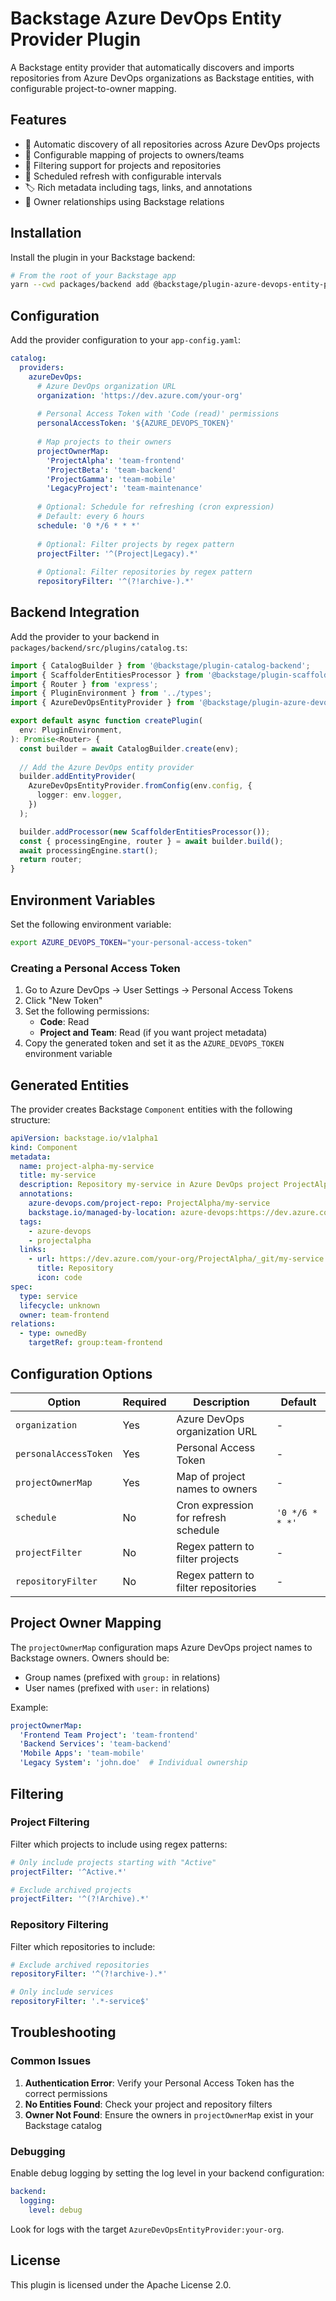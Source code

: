 # Backstage Azure DevOps Entity Provider Plugin

A Backstage entity provider that automatically discovers and imports repositories from Azure DevOps organizations as Backstage entities, with configurable project-to-owner mapping.

## Features

- 🔄 Automatic discovery of all repositories across Azure DevOps projects
- 👥 Configurable mapping of projects to owners/teams
- 🎯 Filtering support for projects and repositories
- 📅 Scheduled refresh with configurable intervals
- 🏷️ Rich metadata including tags, links, and annotations
- 🔗 Owner relationships using Backstage relations

## Installation

Install the plugin in your Backstage backend:

```bash
# From the root of your Backstage app
yarn --cwd packages/backend add @backstage/plugin-azure-devops-entity-provider
```

## Configuration

Add the provider configuration to your `app-config.yaml`:

```yaml
catalog:
  providers:
    azureDevOps:
      # Azure DevOps organization URL
      organization: 'https://dev.azure.com/your-org'
      
      # Personal Access Token with 'Code (read)' permissions
      personalAccessToken: '${AZURE_DEVOPS_TOKEN}'
      
      # Map projects to their owners
      projectOwnerMap:
        'ProjectAlpha': 'team-frontend'
        'ProjectBeta': 'team-backend'
        'ProjectGamma': 'team-mobile'
        'LegacyProject': 'team-maintenance'
      
      # Optional: Schedule for refreshing (cron expression)
      # Default: every 6 hours
      schedule: '0 */6 * * *'
      
      # Optional: Filter projects by regex pattern
      projectFilter: '^(Project|Legacy).*'
      
      # Optional: Filter repositories by regex pattern
      repositoryFilter: '^(?!archive-).*'
```

## Backend Integration

Add the provider to your backend in `packages/backend/src/plugins/catalog.ts`:

```typescript
import { CatalogBuilder } from '@backstage/plugin-catalog-backend';
import { ScaffolderEntitiesProcessor } from '@backstage/plugin-scaffolder-backend';
import { Router } from 'express';
import { PluginEnvironment } from '../types';
import { AzureDevOpsEntityProvider } from '@backstage/plugin-azure-devops-entity-provider';

export default async function createPlugin(
  env: PluginEnvironment,
): Promise<Router> {
  const builder = await CatalogBuilder.create(env);
  
  // Add the Azure DevOps entity provider
  builder.addEntityProvider(
    AzureDevOpsEntityProvider.fromConfig(env.config, {
      logger: env.logger,
    })
  );

  builder.addProcessor(new ScaffolderEntitiesProcessor());
  const { processingEngine, router } = await builder.build();
  await processingEngine.start();
  return router;
}
```

## Environment Variables

Set the following environment variable:

```bash
export AZURE_DEVOPS_TOKEN="your-personal-access-token"
```

### Creating a Personal Access Token

1. Go to Azure DevOps → User Settings → Personal Access Tokens
2. Click "New Token"
3. Set the following permissions:
   - **Code**: Read
   - **Project and Team**: Read (if you want project metadata)
4. Copy the generated token and set it as the `AZURE_DEVOPS_TOKEN` environment variable

## Generated Entities

The provider creates Backstage `Component` entities with the following structure:

```yaml
apiVersion: backstage.io/v1alpha1
kind: Component
metadata:
  name: project-alpha-my-service
  title: my-service
  description: Repository my-service in Azure DevOps project ProjectAlpha
  annotations:
    azure-devops.com/project-repo: ProjectAlpha/my-service
    backstage.io/managed-by-location: azure-devops:https://dev.azure.com/your-org
  tags:
    - azure-devops
    - projectalpha
  links:
    - url: https://dev.azure.com/your-org/ProjectAlpha/_git/my-service
      title: Repository
      icon: code
spec:
  type: service
  lifecycle: unknown
  owner: team-frontend
relations:
  - type: ownedBy
    targetRef: group:team-frontend
```

## Configuration Options

| Option | Required | Description | Default |
|--------|----------|-------------|---------|
| `organization` | Yes | Azure DevOps organization URL | - |
| `personalAccessToken` | Yes | Personal Access Token | - |
| `projectOwnerMap` | Yes | Map of project names to owners | - |
| `schedule` | No | Cron expression for refresh schedule | `'0 */6 * * *'` |
| `projectFilter` | No | Regex pattern to filter projects | - |
| `repositoryFilter` | No | Regex pattern to filter repositories | - |

## Project Owner Mapping

The `projectOwnerMap` configuration maps Azure DevOps project names to Backstage owners. Owners should be:

- Group names (prefixed with `group:` in relations)
- User names (prefixed with `user:` in relations)

Example:
```yaml
projectOwnerMap:
  'Frontend Team Project': 'team-frontend'
  'Backend Services': 'team-backend'
  'Mobile Apps': 'team-mobile'
  'Legacy System': 'john.doe'  # Individual ownership
```

## Filtering

### Project Filtering
Filter which projects to include using regex patterns:

```yaml
# Only include projects starting with "Active"
projectFilter: '^Active.*'

# Exclude archived projects
projectFilter: '^(?!Archive).*'
```

### Repository Filtering
Filter which repositories to include:

```yaml
# Exclude archived repositories
repositoryFilter: '^(?!archive-).*'

# Only include services
repositoryFilter: '.*-service$'
```

## Troubleshooting

### Common Issues

1. **Authentication Error**: Verify your Personal Access Token has the correct permissions
2. **No Entities Found**: Check your project and repository filters
3. **Owner Not Found**: Ensure the owners in `projectOwnerMap` exist in your Backstage catalog

### Debugging

Enable debug logging by setting the log level in your backend configuration:

```yaml
backend:
  logging:
    level: debug
```

Look for logs with the target `AzureDevOpsEntityProvider:your-org`.

## License

This plugin is licensed under the Apache License 2.0. 